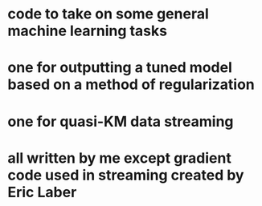 # code to take on some general machine learning tasks 
# one for outputting a tuned model based on a method of regularization 
# one for quasi-KM data streaming 
# all written by me except gradient code used in streaming created by Eric Laber 
